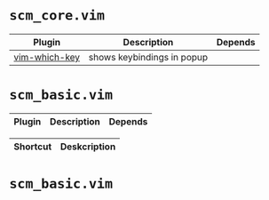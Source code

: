 # `scm_core.vim`
| Plugin | Description | Depends|
| ---- | ----- | ----|
|[vim-which-key](https://github.com/liuchengxu/vim-which-key)| shows keybindings in popup | |

# `scm_basic.vim`
| Plugin | Description | Depends|
| ---- | ----- | ----|

| Shortcut | Deskcription |
| ---- | ----- |

# `scm_basic.vim`

